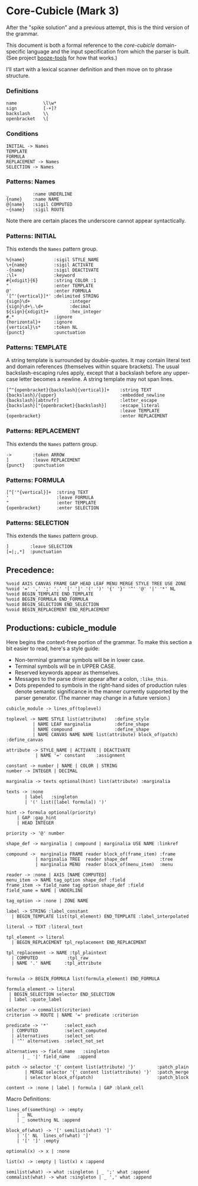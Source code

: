 # Core-Cubicle (Mark 3)

After the "spike solution" and a previous attempt, this is the third version of the grammar.

This document is both a formal reference to the *core-cubicle* domain-specific
language and the input specification from which the parser is built.
(See project [booze-tools](https://github.com/kjosib/booze-tools) for how that works.)

I'll start with a lexical scanner definition and then move on to phrase structure.


### Definitions
```
name          \l\w*
sign          [-+]?
backslash     \\
openbracket   \[
```

### Conditions
```
INITIAL -> Names
TEMPLATE
FORMULA
REPLACEMENT -> Names
SELECTION -> Names
```

### Patterns: Names
```
_         :name UNDERLINE
{name}    :name NAME
@{name}   :sigil COMPUTED
~{name}   :sigil ROUTE
```
Note there are certain places the underscore cannot appear syntactically.
### Patterns: INITIAL
This extends the `Names` pattern group.
```
%{name}           :sigil STYLE_NAME
\+{name}          :sigil ACTIVATE
-{name}           :sigil DEACTIVATE
:\l+              :keyword
#{xdigit}{6}      :string COLOR :1
"                 :enter TEMPLATE
@'                :enter FORMULA
'[^'{vertical}]*' :delimited STRING
{sign}\d+               :integer
{sign}\d+\.\d+          :decimal
${sign}{xdigit}+        :hex_integer
#.*               :ignore
{horizontal}+     :ignore
{vertical}\s*     :token NL
{punct}           :punctuation
```
### Patterns: TEMPLATE
A string template is surrounded by double-quotes. It may contain literal text and
domain references (themselves within square brackets). The usual backslash-escaping
rules apply, except that a backslash before any upper-case letter becomes a newline.
A string template may not span lines.
```
[^"{openbracket}{backslash}{vertical}]+    :string TEXT
{backslash}/{upper}                        :embedded_newline
{backslash}[abtnvfr]                       :letter_escape
{backslash}["{openbracket}{backslash}]     :escape_literal
"                                          :leave TEMPLATE
{openbracket}                              :enter REPLACEMENT
```
### Patterns: REPLACEMENT
This extends the `Names` pattern group.
```
->        :token ARROW
]         :leave REPLACEMENT
{punct}   :punctuation
```
### Patterns: FORMULA
```
[^['"{vertical}]+  :string TEXT
'                  :leave FORMULA
"                  :enter TEMPLATE
{openbracket}      :enter SELECTION
```
### Patterns: SELECTION
This extends the `Names` pattern group.
```
]        :leave SELECTION
[=|;,*]  :punctuation
```

## Precedence:
```
%void AXIS CANVAS FRAME GAP HEAD LEAF MENU MERGE STYLE TREE USE ZONE
%void '=' ',' ';' '.' '[' ']' '(' ')' '{' '}' '^' '@' '|' '*' NL
%void BEGIN_TEMPLATE END_TEMPLATE
%void BEGIN_FORMULA END_FORMULA
%void BEGIN_SELECTION END_SELECTION
%void BEGIN_REPLACEMENT END_REPLACEMENT
```

## Productions: cubicle_module
Here begins the context-free portion of the grammar.
To make this section a bit easier to read, here's a style guide:

* Non-terminal grammar symbols will be in lower case.
* Terminal symbols will be in UPPER CASE.
* Reserved keywords appear as themselves.
* Messages to the parse driver appear after a colon, `:like_this`.
* Dots prepended to symbols in the right-hand sides of production rules
  denote semantic significance in the manner currently supported by the
  parser generator. (The manner may change in a future version.)

```
cubicle_module -> lines_of(toplevel)

toplevel -> NAME STYLE list(attribute)   :define_style
          | NAME LEAF marginalia         :define_shape
          | NAME compound                :define_shape
          | NAME CANVAS NAME NAME list(attribute) block_of(patch) :define_canvas

attribute -> STYLE_NAME | ACTIVATE | DEACTIVATE
           | NAME '=' constant    :assignment

constant -> number | NAME | COLOR | STRING
number -> INTEGER | DECIMAL

marginalia -> texts optional(hint) list(attribute) :marginalia

texts -> :none
       | label   :singleton
       | '(' list([label formula]) ')'

hint -> formula optional(priority)
    | GAP :gap_hint
    | HEAD INTEGER

priority -> '@' number

shape_def -> marginalia | compound | marginalia USE NAME :linkref

compound ->  marginalia FRAME reader block_of(frame_item) :frame
           | marginalia TREE  reader shape_def            :tree
           | marginalia MENU  reader block_of(menu_item)  :menu

reader -> :none | AXIS [NAME COMPUTED]
menu_item -> NAME tag_option shape_def :field
frame_item -> field_name tag_option shape_def :field
field_name = NAME | UNDERLINE

tag_option -> :none | ZONE NAME

label -> STRING :label_constant
  | BEGIN_TEMPLATE list(tpl_element) END_TEMPLATE :label_interpolated

literal -> TEXT :literal_text

tpl_element -> literal
  | BEGIN_REPLACEMENT tpl_replacement END_REPLACEMENT

tpl_replacement -> NAME :tpl_plaintext
  | COMPUTED           :tpl_raw
  | NAME '.' NAME     :tpl_attribute


formula -> BEGIN_FORMULA list(formula_element) END_FORMULA

formula_element -> literal 
 | BEGIN_SELECTION selector END_SELECTION
 | label :quote_label

selector -> commalist(criterion)
criterion -> ROUTE | NAME '=' predicate :criterion

predicate -> '*'      :select_each
  | COMPUTED          :select_computed
  | alternatives      :select_set
  | '^' alternatives  :select_not_set

alternatives -> field_name   :singleton
      | _ '|' field_name   :append

patch -> selector '{' content list(attribute) '}'        :patch_plain
       | MERGE selector '{' content list(attribute) '}'  :patch_merge
       | selector block_of(patch)                        :patch_block

content -> :none | label | formula | GAP :blank_cell

``` 
Macro Definitions:
```
lines_of(something) -> :empty
    | _ NL
    | _ something NL :append

block_of(what) -> '[' semilist(what) ']'
	| '[' NL  lines_of(what) ']'
	| '[' ']' :empty

optional(x) -> x | :none

list(x) -> :empty | list(x) x :append

semilist(what) -> what :singleton | _ ';' what :append
commalist(what) -> what :singleton | _ ',' what :append
```

